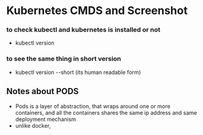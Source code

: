 # Kubernetes CMDS and Screenshot

### to check kubectl and kubernetes is installed or not
- kubectl version

### to see the same thing in short version
- kubectl version --short (its human readable form)

## Notes about PODS
- Pods is a layer of abstraction, that wraps around one or more containers, and all the containers shares the same ip address and same deployment mechanism
- unlike docker, 